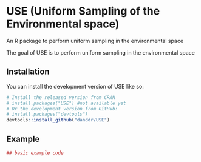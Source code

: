 
<!-- README.md is generated from README.Rmd. Please edit that file -->

# USE (Uniform Sampling of the Environmental space)

An R package to perform uniform sampling in the environmental space
<!-- badges: start --> <!-- badges: end -->

The goal of USE is to perform uniform sampling in the environmental
space

## Installation

You can install the development version of USE like so:

``` r
# Install the released version from CRAN
# install.packages("USE") #not available yet
# Or the development version from GitHub:
# install.packages("devtools")
devtools::install_github("danddr/USE")
```

## Example

``` r
## basic example code
```
